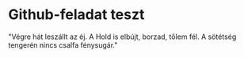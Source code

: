 # Github-feladat teszt
"Végre hát leszállt az éj.
A Hold is elbújt, borzad, tőlem fél.
A sötétség tengerén nincs csalfa fénysugár."
